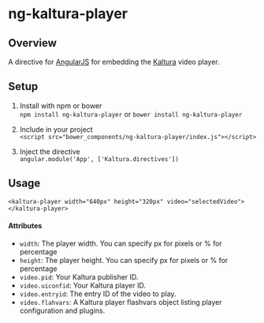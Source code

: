 # ng-kaltura-player

## Overview
A directive for [AngularJS](http://angularjs.org) for embedding the [Kaltura](http://www.kaltura.com) video player.

## Setup
1. Install with npm or bower  
`npm install ng-kaltura-player` or `bower install ng-kaltura-player`

2. Include in your project  
`<script src="bower_components/ng-kaltura-player/index.js"></script>`

3. Inject the directive  
`angular.module('App', ['Kaltura.directives'])`

## Usage
`<kaltura-player width="640px" height="320px" video="selectedVideo"></kaltura-player>`

#### Attributes
* `width`: The player width. You can specify px for pixels or % for percentage
* `height`: The player height. You can specify px for pixels or % for percentage
* `video.pid`: Your Kaltura publisher ID.
* `video.uiconfid`: Your Kaltura player ID.
* `video.entryid`: The entry ID of the video to play.
* `video.flahvars`: A Kaltura player flashvars object listing player configuration and plugins.
